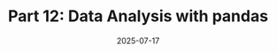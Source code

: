 ---
title: "Part 12: Data Analysis with pandas"
date: 2025-07-17
slug: data-analysis-with-pandas
description: "Master data analysis in Python using pandas. Learn to work with Series and DataFrame objects, import data from various sources, and perform essential data manipulation operations."
tags: ["python", "pandas", "data analysis", "dataframe", "csv", "excel", "data manipulation", "data cleaning"]
categories: ["Python Series"]
series: ["Python Mastery"]
series_order: 13
showToc: true
TocOpen: false
draft: false
#weight: 12
#cover:
    #image: "images/python-series/part12-cover.jpg"
    #alt: "Pandas Data Analysis"
    #caption: "Analyzing data with pandas in Python"
    #relative: false
--- 